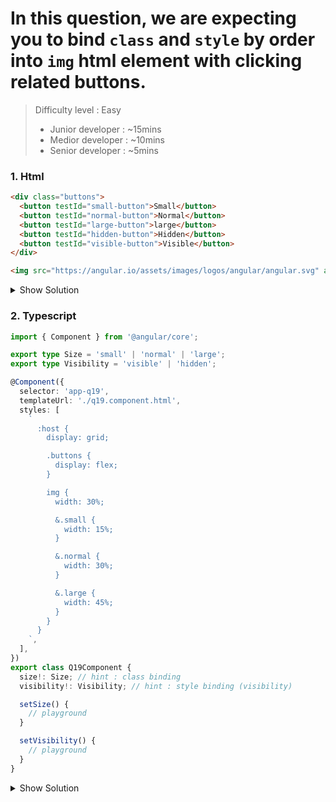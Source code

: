  
# In this question, we are expecting you to bind `class` and `style` by order into `img` html element with clicking related buttons.

>Difficulty level : Easy 
> - Junior developer : ~15mins 
> - Medior developer : ~10mins 
> - Senior developer : ~5mins

### 1. Html

```html
<div class="buttons">
  <button testId="small-button">Small</button>
  <button testId="normal-button">Normal</button>
  <button testId="large-button">large</button>
  <button testId="hidden-button">Hidden</button>
  <button testId="visible-button">Visible</button>
</div>

<img src="https://angular.io/assets/images/logos/angular/angular.svg" alt="angular-icon">
```

<details>
<summary>Show Solution</summary>
<p>

```html
<div class="buttons">
  <button testId="small-button" (click)="setSize('small')">Small</button>
  <button testId="normal-button" (click)="setSize('normal')">Normal</button>
  <button testId="large-button" (click)="setSize('large')">large</button>
  <button testId="hidden-button" (click)="setVisibility('hidden')">Hidden</button>
  <button testId="visible-button" (click)="setVisibility('visible')">Visible</button>
</div>

<img [ngClass]="size" [ngStyle]="{'visibility': visibility }"
  src="https://angular.io/assets/images/logos/angular/angular.svg" alt="angular-icon">
```

</p>
</details>


### 2. Typescript

```typescript
import { Component } from '@angular/core';

export type Size = 'small' | 'normal' | 'large';
export type Visibility = 'visible' | 'hidden';

@Component({
  selector: 'app-q19',
  templateUrl: './q19.component.html',
  styles: [
    `
      :host {
        display: grid;

        .buttons {
          display: flex;
        }

        img {
          width: 30%;

          &.small {
            width: 15%;
          }

          &.normal {
            width: 30%;
          }

          &.large {
            width: 45%;
          }
        }
      }
    `,
  ],
})
export class Q19Component {
  size!: Size; // hint : class binding
  visibility!: Visibility; // hint : style binding (visibility)

  setSize() {
    // playground
  }

  setVisibility() {
    // playground
  }
}
```

<details>
<summary>Show Solution</summary>
<p>

```typescript
import { Component } from '@angular/core';

export type Size = 'small' | 'normal' | 'large';
export type Visibility = 'visible' | 'hidden';

@Component({
  selector: 'app-q19',
  templateUrl: './q19.component.html',
  styles: [
    `
      :host {
        display: grid;

        .buttons {
          display: flex;
        }

        img {
          width: 30%;

          &.small {
            width: 15%;
          }

          &.normal {
            width: 30%;
          }

          &.large {
            width: 45%;
          }
        }
      }
    `,
  ],
})
export class Q19Component {
  size!: Size; // hint : class binding
  visibility!: Visibility; // hint : style binding (visibility)

  setSize(size: Size) {
    this.size = size;
  }

  setVisibility(visibility: Visibility) {
    this.visibility = visibility;
  }
}
```

</p>
</details>
 
